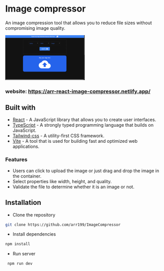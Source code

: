 # Image compressor  

An image compression tool that allows you to reduce file sizes without compromising image quality.  

<img  width="50%" src="./public/image-compressor.png"  />

### website: https://arr-react-image-compressor.netlify.app/ ###

## Built with

- [React](https://react.dev/) - A JavaScript library that allows you to create user interfaces.
- [TypeScript](https://www.typescriptlang.org/) -  A strongly typed programming language that builds on JavaScript.
- [Tailwind-css](https://tailwindcss.com/) - A utility-first CSS framework.
- [Vite](https://vitejs.dev/) - A tool that is used for building fast and optimized web applications. 

 ### Features ###  
 
 - Users can click to upload the image or just drag and drop the image in the container.
 - Select properties like width, height, and quality.
 - Validate the file to determine whether it is an image or not.



## Installation

- Clone the repository

```sh
git clone https://github.com/arr199/ImageCompressor
```

- Install dependencies

```sh
npm install
```

- Run server

```sh
 npm run dev
```

